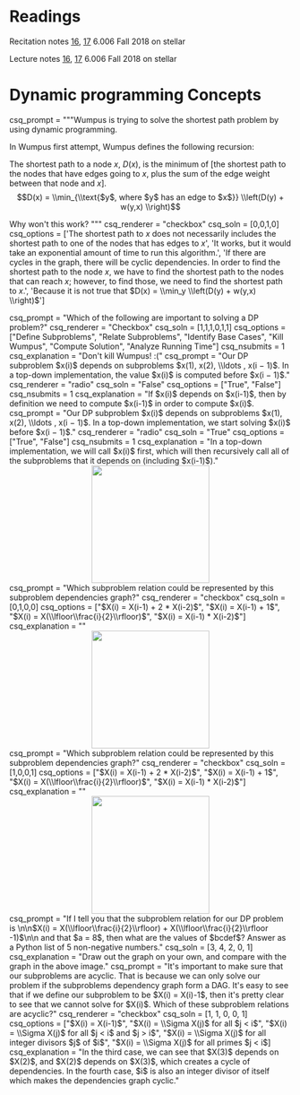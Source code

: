 # Readings 

Recitation notes [16](https://learning-modules.mit.edu/service/materials/groups/238004/files/89d92dc0-f491-4c06-8d94-d9ce837431b3/link?errorRedirect=%2Fmaterials%2Findex.html&download=true), [17](https://learning-modules.mit.edu/service/materials/groups/238004/files/9851f216-c22a-44a8-a336-d2decdb4b3df/link?errorRedirect=%2Fmaterials%2Findex.html&download=true) 6.006 Fall 2018 on stellar

Lecture notes [16](https://learning-modules.mit.edu/service/materials/groups/238004/files/45d1ea70-2acd-4358-a45a-97ff5f564480/link?errorRedirect=%2Fmaterials%2Findex.html&download=true), [17](https://learning-modules.mit.edu/service/materials/groups/238004/files/34839d8e-0e02-4c0a-8a66-8f53cf87e7ce/link?errorRedirect=%2Fmaterials%2Findex.html&download=true) 6.006 Fall 2018 on stellar

# Dynamic programming Concepts

<question multiplechoice>
csq_prompt = """Wumpus is trying to solve the shortest path problem by using dynamic programming.

In Wumpus first attempt, Wumpus defines the following recursion:

The shortest path to a node $x$, $D(x)$, is the minimum of [the shortest path to the nodes that have edges going to $x$, plus the sum of the edge weight between that node and $x$]. $$D(x) = \\min_{\\text{$y$, where $y$ has an edge to $x$}} \\left(D(y) + w(y,x) \\right)$$ 

Why won't this work?
"""
csq_renderer = "checkbox"
csq_soln = [0,0,1,0]
csq_options =  ['The shortest path to $x$ does not necessarily includes the shortest path to one of the nodes that has edges to $x$',
'It works, but it would take an exponential amount of time to run this algorithm.',
'If there are cycles in the graph, there will be cyclic dependencies. In order to find the shortest path to the node $x$, we have to find the shortest path to the nodes that can reach $x$; however, to find those, we need to find the shortest path to $x$.', 
'Because it is not true that $D(x) = \\min_y \\left(D(y) + w(y,x) \\right)$']
</question>

<question multiplechoice>
csq_prompt = "Which of the following are important to solving a DP problem?"
csq_renderer = "Checkbox"
csq_soln = [1,1,1,0,1,1]
csq_options = ["Define Subproblems", "Relate Subproblems", "Identify Base Cases", "Kill Wumpus", "Compute Solution", "Analyze Running Time"]
csq_nsubmits = 1
csq_explanation = "Don't kill Wumpus! :("
</question>

<question multiplechoice>
csq_prompt = "Our DP subproblem $x(i)$ depends on subproblems $x(1), x(2), \\ldots , x(i − 1)$. In a top-down implementation, the value $x(i)$ is computed before $x(i − 1)$."
csq_renderer = "radio"
csq_soln = "False"
csq_options = ["True", "False"]
csq_nsubmits = 1
csq_explanation = "If $x(i)$ depends on $x(i-1)$, then by definition we need to compute $x(i-1)$ in order to compute $x(i)$.
</question>

<question multiplechoice>
csq_prompt = "Our DP subproblem $x(i)$ depends on subproblems $x(1), x(2), \\ldots , x(i − 1)$. In a top-down implementation, we start solving $x(i)$ before $x(i − 1)$."
csq_renderer = "radio"
csq_soln = "True"
csq_options = ["True", "False"]
csq_nsubmits = 1
csq_explanation = "In a top-down implementation, we will call $x(i)$ first, which will then recursively call all of the subproblems that it depends on (including $x(i-1)$)."
</question>

<center>
<img src="/_static/IAP19/dp2.png" height="210"  />
</center>

<question multiplechoice>
csq_prompt = "Which subproblem relation could be represented by this subproblem dependencies graph?"
csq_renderer = "checkbox"
csq_soln = [0,1,0,0]
csq_options = ["$X(i) = X(i-1) + 2 * X(i-2)$",
"$X(i) = X(i-1) + 1$",
"$X(i) = X(\\lfloor\\frac{i}{2}\\rfloor)$",
"$X(i) = X(i-1) * X(i-2)$"]
csq_explanation = ""
</question>

<center>
<img src="/_static/IAP19/dp2.png" height="210"  />
</center>

<question multiplechoice>
csq_prompt = "Which subproblem relation could be represented by this subproblem dependencies graph?"
csq_renderer = "checkbox"
csq_soln = [1,0,0,1]
csq_options = ["$X(i) = X(i-1) + 2 * X(i-2)$",
"$X(i) = X(i-1) + 1$",
"$X(i) = X(\\lfloor\\frac{i}{2}\\rfloor)$",
"$X(i) = X(i-1) * X(i-2)$"]
csq_explanation = ""
</question>

<center>
<img src="/_static/IAP19/dp3.png" height="210"  />
</center>

<question pythonlist>
csq_prompt = "If I tell you that the subproblem relation for our DP problem is \n\n$X(i) = X(\\lfloor\\frac{i}{2}\\rfloor) + X(\\lfloor\\frac{i}{2}\\rfloor -1)$\n\n and that $a = 8$, then what are the values of $bcdef$? Answer as a Python list of 5 non-negative numbers."
csq_soln = [3, 4, 2, 0, 1]
csq_explanation = "Draw out the graph on your own, and compare with the graph in the above image."
</question>

<question multiplechoice>
csq_prompt = "It's important to make sure that our subproblems are acyclic. That is because we can only solve our problem if the subproblems dependency graph form a DAG. It's easy to see that if we define our subproblem to be $X(i) = X(i)-1$, then it's pretty clear to see that we cannot solve for $X(i)$. Which of these subproblem relations are acyclic?"
csq_renderer = "checkbox"
csq_soln = [1, 1, 0, 0, 1]
csq_options = ["$X(i) = X(i-1)$",
"$X(i) = \\Sigma X(j)$ for all $j < i$",
"$X(i) = \\Sigma X(j)$ for all $j < i$ and $j > i$",
"$X(i) = \\Sigma X(j)$ for all integer divisors $j$ of $i$",
"$X(i) = \\Sigma X(j)$ for all primes $j < i$]
csq_explanation = "In the third case, we can see that $X(3)$ depends on $X(2)$, and $X(2)$ depends on $X(3)$, which creates a cycle of dependencies. In the fourth case, $i$ is also an integer divisor of itself which makes the dependencies graph cyclic."
</question>
